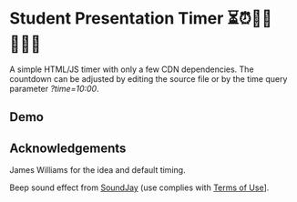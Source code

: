 # Student Presentation Timer ⏳⏰🏃‍♂️🏃🏻‍♀️

A simple HTML/JS timer with only a few CDN dependencies. The countdown can be adjusted by editing the source file or by the time query parameter *?time=10:00*.

## Demo

## Acknowledgements

James Williams for the idea and default timing.

Beep sound effect from [SoundJay](https://www.soundjay.com/beep-sounds-1.html) (use complies with [Terms of Use](https://www.soundjay.com/tos.html)].

